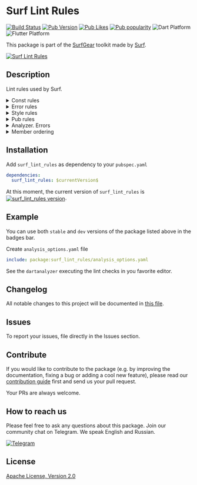# Surf Lint Rules

[![Build Status](https://shields.io/github/workflow/status/surfstudio/flutter-surf-lint-rules/Analysis?logo=github&logoColor=white)](https://github.com/surfstudio/flutter-surf-lint-rules)
[![Pub Version](https://img.shields.io/pub/v/surf_lint_rules?logo=dart&logoColor=white)](https://pub.dev/packages/surf_lint_rules)
[![Pub Likes](https://badgen.net/pub/likes/surf_lint_rules)](https://pub.dev/packages/surf_lint_rules)
[![Pub popularity](https://badgen.net/pub/popularity/surf_lint_rules)](https://pub.dev/packages/surf_lint_rules/score)
![Dart Platform](https://badgen.net/pub/dart-platform/surf_lint_rules)
![Flutter Platform](https://badgen.net/pub/flutter-platform/surf_lint_rules)

This package is part of the [SurfGear](https://github.com/surfstudio/SurfGear) toolkit made by [Surf](https://surf.ru).

[![Surf Lint Rules](https://i.ibb.co/D7ymVLp/Surf-Lint-Rules.png)](https://github.com/surfstudio/SurfGear)

## Description

Lint rules used by Surf. 

<details><summary>Const rules</summary><br/>
    <ul>
      <li><a href="https://dart-lang.github.io/linter/lints/prefer_const_constructors.html">prefer_const_constructors</a></li>
      <li><a href="https://dart-lang.github.io/linter/lints/prefer_const_constructors_in_immutables.html">prefer_const_constructors_in_immutables</a></li>
      <li><a href="https://dart-lang.github.io/linter/lints/prefer_const_declarations.html">prefer_const_declarations</a></li>
      <li><a href="https://dart-lang.github.io/linter/lints/prefer_const_literals_to_create_immutables.html">prefer_const_literals_to_create_immutables</a></li>
      <li><a href="https://dart-lang.github.io/linter/lints/unnecessary_const.html">unnecessary_const</a></li>
      <li><a href="https://dart-lang.github.io/linter/lints/unnecessary_late.html">unnecessary_late</a></li>
    </ul>
</details>

<details><summary>Error rules</summary><br/>
    <ul>
      <li><a href="https://dart-lang.github.io/linter/lints/always_use_package_imports.html">always_use_package_imports</a></li>
      <li><a href="https://dart-lang.github.io/linter/lints/avoid_dynamic_calls.html">avoid_dynamic_calls</a></li>
      <li><a href="https://dart-lang.github.io/linter/lints/avoid_empty_else.html">avoid_empty_else</a></li>
      <li><a href="https://dart-lang.github.io/linter/lints/avoid_print.html">avoid_print</a></li>
      <li><a href="https://dart-lang.github.io/linter/lints/avoid_relative_lib_imports.html">avoid_relative_lib_imports</a></li>
      <li><a href="https://dart-lang.github.io/linter/lints/avoid_returning_null_for_future.html">avoid_returning_null_for_future</a></li>
      <li><a href="https://dart-lang.github.io/linter/lints/avoid_slow_async_io.html">avoid_slow_async_io</a></li>
      <li><a href="https://dart-lang.github.io/linter/lints/avoid_type_to_string.html">avoid_type_to_string</a></li>
      <li><a href="https://dart-lang.github.io/linter/lints/avoid_types_as_parameter_names.html">avoid_types_as_parameter_names</a></li>
      <li><a href="https://dart-lang.github.io/linter/lints/avoid_web_libraries_in_flutter.html">avoid_web_libraries_in_flutter</a></li>
      <li><a href="https://dart-lang.github.io/linter/lints/cancel_subscriptions.html">cancel_subscriptions</a></li>
      <li><a href="https://dart-lang.github.io/linter/lints/close_sinks.html">close_sinks</a></li>
      <li><a href="https://dart-lang.github.io/linter/lints/comment_references.html">comment_references</a></li>
      <li><a href="https://dart-lang.github.io/linter/lints/control_flow_in_finally.html">control_flow_in_finally</a></li>
      <li><a href="https://dart-lang.github.io/linter/lints/empty_statements.html">empty_statements</a></li>
      <li><a href="https://dart-lang.github.io/linter/lints/hash_and_equals.html">hash_and_equals</a></li>
      <li><a href="https://dart-lang.github.io/linter/lints/iterable_contains_unrelated_type.html">iterable_contains_unrelated_type</a></li>
      <li><a href="https://dart-lang.github.io/linter/lints/list_remove_unrelated_type.html">list_remove_unrelated_type</a></li>
      <li><a href="https://dart-lang.github.io/linter/lints/literal_only_boolean_expressions.html">literal_only_boolean_expressions</a></li>
      <li><a href="https://dart-lang.github.io/linter/lints/no_adjacent_strings_in_list.html">no_adjacent_strings_in_list</a></li>
      <li><a href="https://dart-lang.github.io/linter/lints/no_duplicate_case_values.html">no_duplicate_case_values</a></li>
      <li><a href="https://dart-lang.github.io/linter/lints/no_logic_in_create_state.html">no_logic_in_create_state</a></li>
      <li><a href="https://dart-lang.github.io/linter/lints/prefer_void_to_null.html">prefer_void_to_null</a></li>
      <li><a href="https://dart-lang.github.io/linter/lints/test_types_in_equals.html">test_types_in_equals</a></li>
      <li><a href="https://dart-lang.github.io/linter/lints/throw_in_finally.html">throw_in_finally</a></li>
      <li><a href="https://dart-lang.github.io/linter/lints/unnecessary_statements.html">unnecessary_statements</a></li>
      <li><a href="https://dart-lang.github.io/linter/lints/unrelated_type_equality_checks.html">unrelated_type_equality_checks</a></li>
      <li><a href="https://dart-lang.github.io/linter/lints/unsafe_html.html">unsafe_html</a></li>
      <li><a href="https://dart-lang.github.io/linter/lints/use_build_context_synchronously.html">use_build_context_synchronously</a></li>
      <li><a href="https://dart-lang.github.io/linter/lints/use_key_in_widget_constructors.html">use_key_in_widget_constructors</a></li>
      <li><a href="https://dart-lang.github.io/linter/lints/valid_regexps.html">valid_regexps</a></li>
    </ul>
</details>

<details><summary>Style rules</summary><br/>
    <ul>
      <li><a href="https://dart-lang.github.io/linter/lints/always_declare_return_types.html">always_declare_return_types</a></li>
      <li><a href="https://dart-lang.github.io/linter/lints/always_put_required_named_parameters_first.html">always_put_required_named_parameters_first</a></li>
      <li><a href="https://dart-lang.github.io/linter/lints/always_require_non_null_named_parameters.html">always_require_non_null_named_parameters</a></li>
      <li><a href="https://dart-lang.github.io/linter/lints/annotate_overrides.html">annotate_overrides</a></li>
      <li><a href="https://dart-lang.github.io/linter/lints/avoid_annotating_with_dynamic.html">avoid_annotating_with_dynamic</a></li>
      <li><a href="https://dart-lang.github.io/linter/lints/avoid_bool_literals_in_conditional_expressions.html">avoid_bool_literals_in_conditional_expressions</a></li>
      <li><a href="https://dart-lang.github.io/linter/lints/avoid_catches_without_on_clauses.html">avoid_catches_without_on_clauses</a></li>
      <li><a href="https://dart-lang.github.io/linter/lints/avoid_catching_errors.html">avoid_catching_errors</a></li>
      <li><a href="https://dart-lang.github.io/linter/lints/avoid_equals_and_hash_code_on_mutable_classes.html">avoid_equals_and_hash_code_on_mutable_classes</a></li>
      <li><a href="https://dart-lang.github.io/linter/lints/avoid_escaping_inner_quotes.html">avoid_escaping_inner_quotes</a></li>
      <li><a href="https://dart-lang.github.io/linter/lints/avoid_field_initializers_in_const_classes.html">avoid_field_initializers_in_const_classes</a></li>
      <li><a href="https://dart-lang.github.io/linter/lints/avoid_function_literals_in_foreach_calls.html">avoid_function_literals_in_foreach_calls</a></li>
      <li><a href="https://dart-lang.github.io/linter/lints/avoid_implementing_value_types.html">avoid_implementing_value_types</a></li>
      <li><a href="https://dart-lang.github.io/linter/lints/avoid_init_to_null.html">avoid_init_to_null</a></li>
      <li><a href="https://dart-lang.github.io/linter/lints/avoid_js_rounded_ints.html">avoid_js_rounded_ints</a></li>
      <li><a href="https://dart-lang.github.io/linter/lints/avoid_multiple_declarations_per_line.html">avoid_multiple_declarations_per_line</a></li>
      <li><a href="https://dart-lang.github.io/linter/lints/avoid_null_checks_in_equality_operators.html">avoid_null_checks_in_equality_operators</a></li>
      <li><a href="https://dart-lang.github.io/linter/lints/avoid_positional_boolean_parameters.html">avoid_positional_boolean_parameters</a></li>
      <li><a href="https://dart-lang.github.io/linter/lints/avoid_private_typedef_functions.html">avoid_private_typedef_functions</a></li>
      <li><a href="https://dart-lang.github.io/linter/lints/avoid_redundant_argument_values.html">avoid_redundant_argument_values</a></li>
      <li><a href="https://dart-lang.github.io/linter/lints/avoid_renaming_method_parameters.html">avoid_renaming_method_parameters</a></li>
      <li><a href="https://dart-lang.github.io/linter/lints/avoid_return_types_on_setters.html">avoid_return_types_on_setters</a></li>
      <li><a href="https://dart-lang.github.io/linter/lints/avoid_returning_null.html">avoid_returning_null</a></li>
      <li><a href="https://dart-lang.github.io/linter/lints/avoid_returning_null_for_void.html">avoid_returning_null_for_void</a></li>
      <li><a href="https://dart-lang.github.io/linter/lints/avoid_returning_this.html">avoid_returning_this</a></li>
      <li><a href="https://dart-lang.github.io/linter/lints/avoid_setters_without_getters.html">avoid_setters_without_getters</a></li>
      <li><a href="https://dart-lang.github.io/linter/lints/avoid_shadowing_type_parameters.html">avoid_shadowing_type_parameters</a></li>
      <li><a href="https://dart-lang.github.io/linter/lints/avoid_single_cascade_in_expression_statements.html">avoid_single_cascade_in_expression_statements</a></li>
      <li><a href="https://dart-lang.github.io/linter/lints/avoid_types_on_closure_parameters.html">avoid_types_on_closure_parameters</a></li>
      <li><a href="https://dart-lang.github.io/linter/lints/avoid_unnecessary_containers.html">avoid_unnecessary_containers</a></li>
      <li><a href="https://dart-lang.github.io/linter/lints/avoid_unused_constructor_parameters.html">avoid_unused_constructor_parameters</a></li>
      <li><a href="https://dart-lang.github.io/linter/lints/avoid_void_async.html">avoid_void_async</a></li>
      <li><a href="https://dart-lang.github.io/linter/lints/await_only_futures.html">await_only_futures</a></li>
      <li><a href="https://dart-lang.github.io/linter/lints/camel_case_extensions.html">camel_case_extensions</a></li>
      <li><a href="https://dart-lang.github.io/linter/lints/camel_case_types.html">camel_case_types</a></li>
      <li><a href="https://dart-lang.github.io/linter/lints/cascade_invocations.html">cascade_invocations</a></li>
      <li><a href="https://dart-lang.github.io/linter/lints/constant_identifier_names.html">constant_identifier_names</a></li>
      <li><a href="https://dart-lang.github.io/linter/lints/curly_braces_in_flow_control_structures.html">curly_braces_in_flow_control_structures</a></li>
      <li><a href="https://dart-lang.github.io/linter/lints/deprecated_consistency.html">deprecated_consistency</a></li>
      <li><a href="https://dart-lang.github.io/linter/lints/directives_ordering.html">directives_ordering</a></li>
      <li><a href="https://dart-lang.github.io/linter/lints/do_not_use_environment.html">do_not_use_environment</a></li>
      <li><a href="https://dart-lang.github.io/linter/lints/empty_catches.html">empty_catches</a></li>
      <li><a href="https://dart-lang.github.io/linter/lints/empty_constructor_bodies.html">empty_constructor_bodies</a></li>
      <li><a href="https://dart-lang.github.io/linter/lints/exhaustive_cases.html">exhaustive_cases</a></li>
      <li><a href="https://dart-lang.github.io/linter/lints/file_names.html">file_names</a></li>
      <li><a href="https://dart-lang.github.io/linter/lints/implementation_imports.html">implementation_imports</a></li>
      <li><a href="https://dart-lang.github.io/linter/lints/leading_newlines_in_multiline_strings.html">leading_newlines_in_multiline_strings</a></li>
      <li><a href="https://dart-lang.github.io/linter/lints/library_names.html">library_names</a></li>
      <li><a href="https://dart-lang.github.io/linter/lints/library_prefixes.html">library_prefixes</a></li>
      <li><a href="https://dart-lang.github.io/linter/lints/missing_whitespace_between_adjacent_strings.html">missing_whitespace_between_adjacent_strings</a></li>
      <li><a href="https://dart-lang.github.io/linter/lints/no_runtimeType_toString.html">no_runtimeType_toString</a></li>
      <li><a href="https://dart-lang.github.io/linter/lints/non_constant_identifier_names.html">non_constant_identifier_names</a></li>
      <li><a href="https://dart-lang.github.io/linter/lints/null_closures.html">null_closures</a></li>
      <li><a href="https://dart-lang.github.io/linter/lints/omit_local_variable_types.html">omit_local_variable_types</a></li>
      <li><a href="https://dart-lang.github.io/linter/lints/one_member_abstracts.html">one_member_abstracts</a></li>
      <li><a href="https://dart-lang.github.io/linter/lints/only_throw_errors.html">only_throw_errors</a></li>
      <li><a href="https://dart-lang.github.io/linter/lints/overridden_fields.html">overridden_fields</a></li>
      <li><a href="https://dart-lang.github.io/linter/lints/package_api_docs.html">package_api_docs</a></li>
      <li><a href="https://dart-lang.github.io/linter/lints/parameter_assignments.html">parameter_assignments</a></li>
      <li><a href="https://dart-lang.github.io/linter/lints/prefer_adjacent_string_concatenation.html">prefer_adjacent_string_concatenation</a></li>
      <li><a href="https://dart-lang.github.io/linter/lints/prefer_asserts_in_initializer_lists.html">prefer_asserts_in_initializer_lists</a></li>
      <li><a href="https://dart-lang.github.io/linter/lints/prefer_collection_literals.html">prefer_collection_literals</a></li>
      <li><a href="https://dart-lang.github.io/linter/lints/prefer_conditional_assignment.html">prefer_conditional_assignment</a></li>
      <li><a href="https://dart-lang.github.io/linter/lints/prefer_constructors_over_static_methods.html">prefer_constructors_over_static_methods</a></li>
      <li><a href="https://dart-lang.github.io/linter/lints/prefer_contains.html">prefer_contains</a></li>
      <li><a href="https://dart-lang.github.io/linter/lints/prefer_equal_for_default_values.html">prefer_equal_for_default_values</a></li>
      <li><a href="https://dart-lang.github.io/linter/lints/prefer_final_fields.html">prefer_final_fields</a></li>
      <li><a href="https://dart-lang.github.io/linter/lints/prefer_final_in_for_each.html">prefer_final_in_for_each</a></li>
      <li><a href="https://dart-lang.github.io/linter/lints/prefer_final_locals.html">prefer_final_locals</a></li>
      <li><a href="https://dart-lang.github.io/linter/lints/prefer_for_elements_to_map_fromIterable.html">prefer_for_elements_to_map_fromIterable</a></li>
      <li><a href="https://dart-lang.github.io/linter/lints/prefer_function_declarations_over_variables.html">prefer_function_declarations_over_variables</a></li>
      <li><a href="https://dart-lang.github.io/linter/lints/prefer_generic_function_type_aliases.html">prefer_generic_function_type_aliases</a></li>
      <li><a href="https://dart-lang.github.io/linter/lints/prefer_if_elements_to_conditional_expressions.html">prefer_if_elements_to_conditional_expressions</a></li>
      <li><a href="https://dart-lang.github.io/linter/lints/prefer_if_null_operators.html">prefer_if_null_operators</a></li>
      <li><a href="https://dart-lang.github.io/linter/lints/prefer_initializing_formals.html">prefer_initializing_formals</a></li>
      <li><a href="https://dart-lang.github.io/linter/lints/prefer_inlined_adds.html">prefer_inlined_adds</a></li>
      <li><a href="https://dart-lang.github.io/linter/lints/prefer_interpolation_to_compose_strings.html">prefer_interpolation_to_compose_strings</a></li>
      <li><a href="https://dart-lang.github.io/linter/lints/prefer_is_empty.html">prefer_is_empty</a></li>
      <li><a href="https://dart-lang.github.io/linter/lints/prefer_is_not_empty.html">prefer_is_not_empty</a></li>
      <li><a href="https://dart-lang.github.io/linter/lints/prefer_is_not_operator.html">prefer_is_not_operator</a></li>
      <li><a href="https://dart-lang.github.io/linter/lints/prefer_iterable_whereType.html">prefer_iterable_whereType</a></li>
      <li><a href="https://dart-lang.github.io/linter/lints/prefer_mixin.html">prefer_mixin</a></li>
      <li><a href="https://dart-lang.github.io/linter/lints/prefer_null_aware_operators.html">prefer_null_aware_operators</a></li>
      <li><a href="https://dart-lang.github.io/linter/lints/prefer_single_quotes.html">prefer_single_quotes</a></li>
      <li><a href="https://dart-lang.github.io/linter/lints/prefer_spread_collections.html">prefer_spread_collections</a></li>
      <li><a href="https://dart-lang.github.io/linter/lints/prefer_typing_uninitialized_variables.html">prefer_typing_uninitialized_variables</a></li>
      <li><a href="https://dart-lang.github.io/linter/lints/provide_deprecation_message.html">provide_deprecation_message</a></li>
      <li><a href="https://dart-lang.github.io/linter/lints/public_member_api_docs.html">public_member_api_docs</a> (set to false)</li>
      <li><a href="https://dart-lang.github.io/linter/lints/recursive_getters.html">recursive_getters</a></li>
      <li><a href="https://dart-lang.github.io/linter/lints/sized_box_for_whitespace.html">sized_box_for_whitespace</a></li>
      <li><a href="https://dart-lang.github.io/linter/lints/slash_for_doc_comments.html">slash_for_doc_comments</a></li>
      <li><a href="https://dart-lang.github.io/linter/lints/sort_child_properties_last.html">sort_child_properties_last</a> (set to false)</li>
      <li><a href="https://dart-lang.github.io/linter/lints/sort_constructors_first.html">sort_constructors_first</a> (set to false)</li>
      <li><a href="https://dart-lang.github.io/linter/lints/sort_unnamed_constructors_first.html">sort_unnamed_constructors_first</a> (set to false)</li>
      <li><a href="https://dart-lang.github.io/linter/lints/type_annotate_public_apis.html">type_annotate_public_apis</a></li>
      <li><a href="https://dart-lang.github.io/linter/lints/type_init_formals.html">type_init_formals</a></li>
      <li><a href="https://dart-lang.github.io/linter/lints/unawaited_futures.html">unawaited_futures</a></li>
      <li><a href="https://dart-lang.github.io/linter/lints/unnecessary_await_in_return.html">unnecessary_await_in_return</a></li>
      <li><a href="https://dart-lang.github.io/linter/lints/unnecessary_brace_in_string_interps.html">unnecessary_brace_in_string_interps</a></li>
      <li><a href="https://dart-lang.github.io/linter/lints/unnecessary_getters_setters.html">unnecessary_getters_setters</a></li>
      <li><a href="https://dart-lang.github.io/linter/lints/unnecessary_lambdas.html">unnecessary_lambdas</a></li>
      <li><a href="https://dart-lang.github.io/linter/lints/unnecessary_new.html">unnecessary_new</a></li>
      <li><a href="https://dart-lang.github.io/linter/lints/unnecessary_null_aware_assignments.html">unnecessary_null_aware_assignments</a></li>
      <li><a href="https://dart-lang.github.io/linter/lints/unnecessary_null_checks.html">unnecessary_null_checks</a></li>
      <li><a href="https://dart-lang.github.io/linter/lints/unnecessary_null_in_if_null_operators.html">unnecessary_null_in_if_null_operators</a></li>
      <li><a href="https://dart-lang.github.io/linter/lints/unnecessary_nullable_for_final_variable_declarations.html">unnecessary_nullable_for_final_variable_declarations</a></li>
      <li><a href="https://dart-lang.github.io/linter/lints/unnecessary_overrides.html">unnecessary_overrides</a></li>
      <li><a href="https://dart-lang.github.io/linter/lints/unnecessary_parenthesis.html">unnecessary_parenthesis</a></li>
      <li><a href="https://dart-lang.github.io/linter/lints/unnecessary_raw_strings.html">unnecessary_raw_strings</a></li>
      <li><a href="https://dart-lang.github.io/linter/lints/unnecessary_string_escapes.html">unnecessary_string_escapes</a></li>
      <li><a href="https://dart-lang.github.io/linter/lints/unnecessary_string_interpolations.html">unnecessary_string_interpolations</a></li>
      <li><a href="https://dart-lang.github.io/linter/lints/unnecessary_this.html">unnecessary_this</a></li>
      <li><a href="https://dart-lang.github.io/linter/lints/use_full_hex_values_for_flutter_colors.html">use_full_hex_values_for_flutter_colors</a></li>
      <li><a href="https://dart-lang.github.io/linter/lints/use_function_type_syntax_for_parameters.html">use_function_type_syntax_for_parameters</a></li>
      <li><a href="https://dart-lang.github.io/linter/lints/use_if_null_to_convert_nulls_to_bools.html">use_if_null_to_convert_nulls_to_bools</a></li>
      <li><a href="https://dart-lang.github.io/linter/lints/use_is_even_rather_than_modulo.html">use_is_even_rather_than_modulo</a></li>
      <li><a href="https://dart-lang.github.io/linter/lints/use_late_for_private_fields_and_variables.html">use_late_for_private_fields_and_variables</a></li>
      <li><a href="https://dart-lang.github.io/linter/lints/use_named_constants.html">use_named_constants</a></li>
      <li><a href="https://dart-lang.github.io/linter/lints/use_raw_strings.html">use_raw_strings</a></li>
      <li><a href="https://dart-lang.github.io/linter/lints/use_rethrow_when_possible.html">use_rethrow_when_possible</a></li>
      <li><a href="https://dart-lang.github.io/linter/lints/use_setters_to_change_properties.html">use_setters_to_change_properties</a></li>
      <li><a href="https://dart-lang.github.io/linter/lints/use_string_buffers.html">use_string_buffers</a></li>
      <li><a href="https://dart-lang.github.io/linter/lints/use_to_and_as_if_applicable.html">use_to_and_as_if_applicable</a></li>
      <li><a href="https://dart-lang.github.io/linter/lints/void_checks.html">void_checks</a></li>
      <li><a href="https://dart-lang.github.io/linter/lints/lines_longer_than_80_chars.html">lines_longer_than_80_chars</a> (set to false)</li>
      <li><a href="https://dart-lang.github.io/linter/lints/flutter_style_todos.html">flutter_style_todos</a></li>
      <li><a href="https://dart-lang.github.io/linter/lints/conditional_uri_does_not_exist.html">conditional_uri_does_not_exist</a></li>
      <li><a href="https://dart-lang.github.io/linter/lints/no_leading_underscores_for_library_prefixes.html">no_leading_underscores_for_library_prefixes</a></li>
      <li><a href="https://dart-lang.github.io/linter/lints/no_leading_underscores_for_local_identifiers.html">no_leading_underscores_for_local_identifiers</a></li>
      <li><a href="https://dart-lang.github.io/linter/lints/secure_pubspec_urls.html">secure_pubspec_urls</a></li>
      <li><a href="https://dart-lang.github.io/linter/lints/sized_box_shrink_expand.html">sized_box_shrink_expand</a></li>
      <li><a href="https://dart-lang.github.io/linter/lints/use_decorated_box.html">use_decorated_box</a></li>
      <li><a href="https://dart-lang.github.io/linter/lints/use_colored_box.html">use_colored_box</a></li>
      </ul>
</details>

<details><summary>Pub rules</summary><br/>
    <ul>
      <li><a href="https://dart-lang.github.io/linter/lints/package_names.html">package_names</a></li>
      <li><a href="https://dart-lang.github.io/linter/lints/sort_pub_dependencies.html">sort_pub_dependencies</a></li>
    </ul>
</details>

<details><summary>Analyzer. Errors</summary><br/>
    <ul>
      <li><a href="https://dart-lang.github.io/linter/lints/always_use_package_imports.html">always_use_package_imports</a></li>
      <li><a href="https://dart-lang.github.io/linter/lints/avoid_dynamic_calls.html">avoid_dynamic_calls</a></li>
      <li><a href="https://dart-lang.github.io/linter/lints/avoid_empty_else.html">avoid_empty_else</a></li>
      <li><a href="https://dart-lang.github.io/linter/lints/avoid_print.html">avoid_print</a></li>
      <li><a href="https://dart-lang.github.io/linter/lints/avoid_relative_lib_imports.html">avoid_relative_lib_imports</a></li>
      <li><a href="https://dart-lang.github.io/linter/lints/avoid_returning_null_for_future.html">avoid_returning_null_for_future</a></li>
      <li><a href="https://dart-lang.github.io/linter/lints/avoid_slow_async_io.html">avoid_slow_async_io</a></li>
      <li><a href="https://dart-lang.github.io/linter/lints/avoid_type_to_string.html">avoid_type_to_string</a></li>
      <li><a href="https://dart-lang.github.io/linter/lints/avoid_types_as_parameter_names.html">avoid_types_as_parameter_names</a></li>
      <li><a href="https://dart-lang.github.io/linter/lints/avoid_web_libraries_in_flutter.html">avoid_web_libraries_in_flutter</a></li>
      <li><a href="https://dart-lang.github.io/linter/lints/cancel_subscriptions.html">cancel_subscriptions</a></li>
      <li><a href="https://dart-lang.github.io/linter/lints/close_sinks.html">close_sinks</a></li>
      <li><a href="https://dart-lang.github.io/linter/lints/comment_references.html">comment_references</a></li>
      <li><a href="https://dart-lang.github.io/linter/lints/control_flow_in_finally.html">control_flow_in_finally</a></li>
      <li><a href="https://dart-lang.github.io/linter/lints/empty_statements.html">empty_statements</a></li>
      <li><a href="https://dart-lang.github.io/linter/lints/hash_and_equals.html">hash_and_equals</a></li>
      <li><a href="https://dart-lang.github.io/linter/lints/iterable_contains_unrelated_type.html">iterable_contains_unrelated_type</a></li>
      <li><a href="https://dart-lang.github.io/linter/lints/list_remove_unrelated_type.html">list_remove_unrelated_type</a></li>
      <li><a href="https://dart-lang.github.io/linter/lints/literal_only_boolean_expressions.html">literal_only_boolean_expressions</a></li>
      <li><a href="https://dart-lang.github.io/linter/lints/no_adjacent_strings_in_list.html">no_adjacent_strings_in_list</a></li>
      <li><a href="https://dart-lang.github.io/linter/lints/no_duplicate_case_values.html">no_duplicate_case_values</a></li>
      <li><a href="https://dart-lang.github.io/linter/lints/no_logic_in_create_state.html">no_logic_in_create_state</a></li>
      <li><a href="https://dart-lang.github.io/linter/lints/prefer_void_to_null.html">prefer_void_to_null</a></li>
      <li><a href="https://dart-lang.github.io/linter/lints/test_types_in_equals.html">test_types_in_equals</a></li>
      <li><a href="https://dart-lang.github.io/linter/lints/throw_in_finally.html">throw_in_finally</a></li>
      <li><a href="https://dart-lang.github.io/linter/lints/unnecessary_statements.html">unnecessary_statements</a></li>
      <li><a href="https://dart-lang.github.io/linter/lints/unrelated_type_equality_checks.html">unrelated_type_equality_checks</a></li>
      <li><a href="https://dart-lang.github.io/linter/lints/unsafe_html.html">unsafe_html</a></li>
      <li><a href="https://dart-lang.github.io/linter/lints/use_build_context_synchronously.html">use_build_context_synchronously</a></li>
      <li><a href="https://dart-lang.github.io/linter/lints/use_key_in_widget_constructors.html">use_key_in_widget_constructors</a></li>
      <li><a href="https://dart-lang.github.io/linter/lints/valid_regexps.html">valid_regexps</a></li>
    </ul>
</details>

<details><summary>Member ordering</summary><br/>
    <ul>
      <li> public-static-const-fields </li>
      <li> private-static-const-fields </li>
      <li> public-static-final-fields </li>
      <li> private-static-final-fields </li>
      <li> public-static-fields </li>
      <li> private-static-fields </li>
      <li> public-final-fields </li>
      <li> private-final-fields </li>
      <li> public-fields </li>
      <li> public-getters-setters </li>
      <li> private-fields </li>
      <li> private-getters-setters </li>
      <li> constructors </li>
      <li> named-constructors </li>
      <li> factory-constructors </li>
      <li> overridden-methods </li>
      <li> public-static-methods </li>
      <li> public-methods </li>
      <li> protected-methods </li>
      <li> private-static-methods </li>
      <li> private-methods </li>
    </ul>
</details>


## Installation

Add `surf_lint_rules` as dependency to your `pubspec.yaml`

```yaml
dependencies:
  surf_lint_rules: $currentVersion$
```

<p>At this moment, the current version of <code>surf_lint_rules</code> is <a href="https://pub.dev/packages/surf_lint_rules"><img style="vertical-align:middle;" src="https://img.shields.io/pub/v/surf_lint_rules.svg" alt="surf_lint_rules version"></a>.</p>

## Example

You can use both `stable` and `dev` versions of the package listed above in the badges bar.

Create `analysis_options.yaml` file

```yaml
include: package:surf_lint_rules/analysis_options.yaml
```

See the `dartanalyzer` executing the lint checks in you favorite editor.

## Changelog

All notable changes to this project will be documented in [this file](./CHANGELOG.md).

## Issues

To report your issues, file directly in the Issues section.

## Contribute

If you would like to contribute to the package (e.g. by improving the documentation, fixing a bug or adding a cool new feature), please read our [contribution guide](./CONTRIBUTING.md) first and send us your pull request.

Your PRs are always welcome.

## How to reach us

Please feel free to ask any questions about this package. Join our community chat on Telegram. We speak English and Russian.

[![Telegram](https://img.shields.io/badge/chat-on%20Telegram-blue.svg)](https://t.me/SurfGear)

## License

[Apache License, Version 2.0](https://www.apache.org/licenses/LICENSE-2.0)
